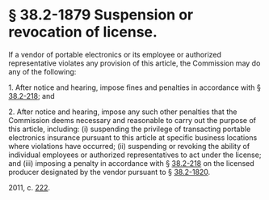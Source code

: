 # § 38.2-1879 Suspension or revocation of license.

<p>If a vendor of portable electronics or its employee or authorized representative violates any provision of this article, the Commission may do any of the following:</p><p>1. After notice and hearing, impose fines and penalties in accordance with § <a href='http://law.lis.virginia.gov/vacode/38.2-218/'>38.2-218</a>; and</p><p>2. After notice and hearing, impose any such other penalties that the Commission deems necessary and reasonable to carry out the purpose of this article, including: (i) suspending the privilege of transacting portable electronics insurance pursuant to this article at specific business locations where violations have occurred; (ii) suspending or revoking the ability of individual employees or authorized representatives to act under the license; and (iii) imposing a penalty in accordance with § <a href='http://law.lis.virginia.gov/vacode/38.2-218/'>38.2-218</a> on the licensed producer designated by the vendor pursuant to § <a href='http://law.lis.virginia.gov/vacode/38.2-1820/'>38.2-1820</a>.</p><p>2011, c. <a href='http://lis.virginia.gov/cgi-bin/legp604.exe?111+ful+CHAP0222'>222</a>.</p>